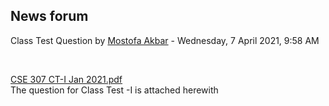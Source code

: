 <h2>News forum</h2><a href="https://moodle.cse.buet.ac.bd/user/view.php?id=30&course=564"></a>
Class Test Question
by <a href="https://moodle.cse.buet.ac.bd/user/view.php?id=30&course=564">Mostofa Akbar</a> - Wednesday, 7 April 2021, 9:58 AM


 

<a href="file%5CCSE%20307%20CT-I%20Jan%202021.pdf"></a> <a href="file%5CCSE%20307%20CT-I%20Jan%202021.pdf">CSE 307 CT-I Jan 2021.pdf</a><br />
The question for Class Test -I is attached herewith<br />






